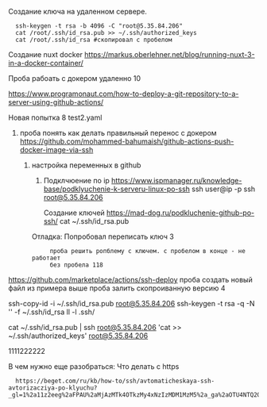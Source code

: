 


Создание ключа на удаленном сервере.
      
      ssh-keygen -t rsa -b 4096 -C "root@5.35.84.206" 
      cat /root/.ssh/id_rsa.pub >> ~/.ssh/authorized_keys
      cat /root/.ssh/id_rsa #скопировал с пробелом


Создание nuxt docker https://markus.oberlehner.net/blog/running-nuxt-3-in-a-docker-container/


Проба рабоать с докером удаленно 10






https://www.programonaut.com/how-to-deploy-a-git-repository-to-a-server-using-github-actions/

Новая попытка 8 test2.yaml



1. проба понять как делать правильный перенос с докером  https://github.com/mohammed-bahumaish/github-actions-push-docker-image-via-ssh
      1. настройка переменных в github
            1. Подклчюение по ip  https://www.ispmanager.ru/knowledge-base/podklyuchenie-k-serveru-linux-po-ssh
                  ssh user@ip -p<port>
                  ssh root@5.35.84.206

                  Создание ключей
                        https://mad-dog.ru/podkluchenie-github-po-ssh/
                        cat ~/.ssh/id_rsa.pub


            Отладка:
                  Попробовал переписать ключ  3 


                  проба решить ропблему с ключем. с пробелом в конце - не работает
                  без пробела 118

https://github.com/marketplace/actions/ssh-deploy
проба создать новый файл  из примера выше 
проба залить скопроиванную версию 4

ssh-copy-id -i ~/.ssh/id_rsa.pub root@5.35.84.206
ssh-keygen -t rsa -q -N '' -f ~/.ssh/id_rsa
ll -l .ssh/

cat ~/.ssh/id_rsa.pub | ssh root@5.35.84.206 'cat >> ~/.ssh/authorized_keys'
root@5.35.84.206

1111222222


В чем нужно еще разобраться:
      Что делать с https


      https://beget.com/ru/kb/how-to/ssh/avtomaticheskaya-ssh-avtorizacziya-po-klyuchu?_gl=1%2a11z2eeg%2aFPAU%2aMjAzMTk4OTkzMy4xNzIzMDM1MzM5%2a_ga%2aOTU4NTQ2OTcyLjE3MjMwMzUzMzk.%2a_ga_PZJSKZPBP7%2aMTcyMzI5MjQ1Ny4xMC4xLjE3MjMyOTM3MTQuMC4wLjA.%2a_fplc%2aSGxkRmlialJTcHo5ZDN2VjU1YXZBZWc1alcwa1k2WTd6S1dHUHRSalg3NnNzdjZadk1hcmVFZ1E2TmJ6bWYlMkJGblJYQ3Q1Tm9TUGJGNlp2czdjNmdnYTJCJTJGV3NzMTZJMHElMkJsVHpTcXhSRndiM2VDT29nSXpQRXhCNXdKSGhnJTNEJTNE